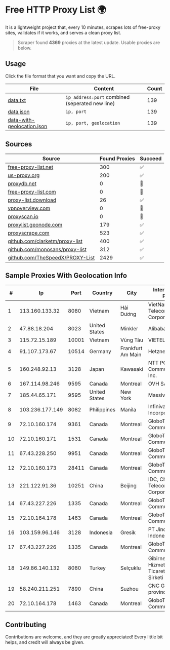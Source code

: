 
# Free HTTP Proxy List 🌍

It is a lightweight project that, every 10 minutes, scrapes lots of free-proxy sites, validates if it works, and serves a clean proxy list.


> Scraper found **4369** proxies at the latest update. Usable proxies are below.

## Usage

Click the file format that you want and copy the URL.


|File|Content|Count|
|----|-------|-----|
|[data.txt](https://raw.githubusercontent.com/themiralay/Proxy-List-World/master/data.txt)|`ip_address:port` combined (seperated new line)|139|
|[data.json](https://raw.githubusercontent.com/themiralay/Proxy-List-World/master/data.json)|`ip, port`|139|
|[data-with-geolocation.json](https://raw.githubusercontent.com/themiralay/Proxy-List-World/master/data-with-geolocation.json)|`ip, port, geolocation`|139|

## Sources

|Source|Found Proxies|Succeed|
|------|-------------|-------|
|[free-proxy-list.net](https://free-proxy-list.net)|300|✅|
|[us-proxy.org](https://www.us-proxy.org)|200|✅|
|[proxydb.net](http://proxydb.net)|0|🚫|
|[free-proxy-list.com](https://free-proxy-list.com/?page=&port=&type%5B%5D=http&type%5B%5D=https&up_time=0&search=Search)|0|🚫|
|[proxy-list.download](https://www.proxy-list.download/HTTP)|26|✅|
|[vpnoverview.com](https://vpnoverview.com/privacy/anonymous-browsing/free-proxy-servers)|0|🚫|
|[proxyscan.io](https://www.proxyscan.io)|0|🚫|
|[proxylist.geonode.com](https://proxylist.geonode.com/api/proxy-list?limit=300&page=1&sort_by=lastChecked&sort_type=desc&protocols=http,https)|179|✅|
|[proxyscrape.com](https://api.proxyscrape.com/v2/?request=displayproxies&protocol=http&timeout=10000&country=all&ssl=all&anonymity=all)|523|✅|
|[github.com/clarketm/proxy-list](https://raw.githubusercontent.com/clarketm/proxy-list/master/proxy-list-raw.txt)|400|✅|
|[github.com/monosans/proxy-list](https://raw.githubusercontent.com/monosans/proxy-list/main/proxies/http.txt)|312|✅|
|[github.com/TheSpeedX/PROXY-List](https://raw.githubusercontent.com/TheSpeedX/PROXY-List/master/http.txt)|2429|✅|


## Sample Proxies With Geolocation Info

|#|Ip|Port|Country|City|Internet Service Provider|
|-|--|----|-------|----|-------------------------|
|1|113.160.133.32|8080|Vietnam|Hải Dương|VietNam Post and Telecom Corporation|
|2|47.88.18.204|8023|United States|Minkler|Alibaba.com LLC|
|3|115.72.15.189|10001|Vietnam|Vũng Tàu|VIETELmetro|
|4|91.107.173.67|10514|Germany|Frankfurt Am Main|Hetzner Online AG|
|5|160.248.92.13|3128|Japan|Kawasaki|NTT PC Communications, Inc.|
|6|167.114.98.246|9595|Canada|Montreal|OVH SAS|
|7|185.44.65.171|9595|United States|New York|Massivegrid LTD|
|8|103.236.177.149|8082|Philippines|Manila|Infinivan Incorporated|
|9|72.10.160.174|9361|Canada|Montreal|GloboTech Communications|
|10|72.10.160.171|1531|Canada|Montreal|GloboTech Communications|
|11|67.43.228.250|9951|Canada|Montreal|GloboTech Communications|
|12|72.10.160.173|28411|Canada|Montreal|GloboTech Communications|
|13|221.122.91.36|10251|China|Beijing|IDC, China Telecommunications Corporation|
|14|67.43.227.226|1335|Canada|Montreal|GloboTech Communications|
|15|72.10.164.178|1463|Canada|Montreal|GloboTech Communications|
|16|103.159.96.146|3128|Indonesia|Gresik|PT Jinde Grup Indonesia|
|17|67.43.227.226|1335|Canada|Montreal|GloboTech Communications|
|18|149.86.140.132|8080|Turkey|Selçuklu|Gibirnet Iletisim Hizmetleri Sanayi VE Ticaret Limited Sirketi|
|19|58.240.211.251|7890|China|Suzhou|CNC Group Jiangsu province network|
|20|72.10.164.178|1463|Canada|Montreal|GloboTech Communications|



## Contributing

Contributions are welcome, and they are greatly appreciated! Every
little bit helps, and credit will always be given.

